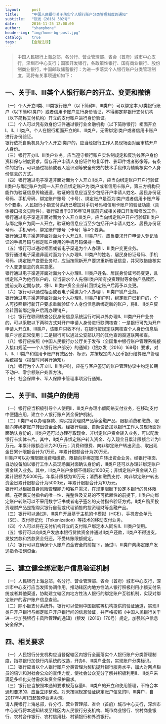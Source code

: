 ```yaml
---      
layout:     post      
title:      "中国人民银行关于落实个人银行账户分类管理制度的通知"      
subtitle:   "银发（2016）302号"      
date:       2016-11-25 12:00:00      
author:     "shamphone"      
header-img: "img/home-bg-post.jpg"      
catalog:    true      
tags:       [金融法规]      
---      
```

      
> 中国人民银行上海总部，各分行、营业管理部、省会（首府）城市中心支行，深圳市中心支行；国家开发银行，各政策性银行、国有商业银行、股份制商业银行，中国邮政储蓄银行：为进一步落实个人银行账户分类管理制度，现将有关事项通知如下：  

## 一、关于Ⅱ、Ⅲ类个人银行账户的开立、变更和撤销  

（一）个人开立Ⅱ类、Ⅲ类银行账户（以下简称Ⅱ、Ⅲ类户）可以绑定本人I类银行账户（以下简称Ⅰ类户）或者信用卡账户进行身份验证，不得绑定非银行支付机构（以下简称支付机构）开立的支付账户进行身份验证。  
（二）个人可以凭有效身份证件通过银行业金融机构（以下简称银行）柜面开立Ⅰ、Ⅱ、Ⅲ类户。个人在银行柜面开立的Ⅱ、Ⅲ类户，无需绑定Ⅰ类户或者信用卡账户进行身份验证。  
银行依托自助机具为个人开立Ⅰ类户的，应当经银行工作人员现场面对面审核开户人身份。  
（三）银行开办Ⅱ、Ⅲ类户业务，应当遵守银行账户实名制规定和反洗钱客户身份资料保存制度要求，留存开户申请人身份证件的复印件、影印件或者影像等。有条件的银行，可以通过视频或者人脸识别等安全有效的技术手段作为辅助核实个人身份信息的方式。  
（四）银行通过电子渠道非面对面为个人开立Ⅱ类户，应当向绑定账户开户行验证Ⅱ类户与绑定账户为同一人开立且绑定账户为Ⅰ类户或者信用卡账户，第三方机构只能作为验证信息传输通道。验证的信息应当至少包括开户申请人姓名、居民身份证号码、手机号码、绑定账户账号（卡号）、绑定账户是否为Ⅰ类户或者信用卡账户等5个要素。人民银行小额支付系统已增加对手机号码和信用卡账户的验证功能（具体接口报文见附件），银行应当于2016年12月底前完成相关接口开发和修改工作。  
银行通过电子渠道非面对面为个人开立Ⅲ类户，应当向绑定账户开户行验证Ⅲ类户与绑定账户为同一人开立，验证的信息应当至少包括开户申请人姓名、居民身份证号码、手机号码、绑定账户账号（卡号）等4个要素。  
银行通过电子渠道非面对面为个人开立Ⅱ、Ⅲ类户时，应当要求开户申请人登记验证的手机号码与绑定账户使用的手机号码保持一致。  
（五）银行可以通过柜面或者电子渠道为个人办理Ⅱ、Ⅲ类户变更业务。  
银行通过电子渠道非面对面为个人办理Ⅱ、Ⅲ类户的姓名、居民身份证号码、手机号码、绑定账户变更业务时，应当按照新开户要求重新验证信息，并采取措施核实个人变更信息的真实意愿。  
银行通过电子渠道非面对面为个人办理Ⅱ、Ⅲ类户姓名、居民身份证号码变更，且绑定账户为他行账户的，应当要求个人先将Ⅱ类户所有投资理财等金融产品赎回、提前支取定期存款，将Ⅱ、Ⅲ类户资金全部转回绑定账户后再予以变更。  
（六）银行可以通过柜面或者电子渠道为个人办理Ⅱ、Ⅲ类户销户业务。  
银行通过电子渠道非面对面为个人办理Ⅱ、Ⅲ类户销户时，绑定账户已销户的，个人可按照银行新开户要求重新验证个人身份信息后绑定新的账户，将Ⅱ、Ⅲ类户资金转回新绑定账户后再办理销户。  
（七）银行在联网核查公民身份信息系统运行时间以外办理Ⅱ、Ⅲ类户开户业务的，可以采取以下两种方式对开户申请人身份进行联网核查：一是银行可先为开户申请人开立Ⅱ、Ⅲ类户，该账户只收不付，在银行按规定联网核查个人身份信息后账户才能正常使用；二是银行可以通过公安部认可的其他查询渠道联网核查。  
（八）银行应按照《中国人民银行办公厅关于发布〈全国集中银行账户管理系统接入接口规范——个人银行账户部分〉的通知》（银办发〔2016〕168号）要求，对Ⅰ、Ⅱ、Ⅲ类户和信用卡账户有效区分、标识，并按规定向人民币银行结算账户管理系统报备（报备时间另行通知）。  
（九）银行为个人开立Ⅱ、Ⅲ类户时，应在与客户签订的账户管理协议中约定长期不动户、零余额账户处置方法。  
（十）社会保障卡、军人保障卡管理事项另行通知。  

## 二、关于Ⅱ、Ⅲ类户的使用  

（一）银行应当积极引导个人使用Ⅱ、Ⅲ类户办理小额网络支付业务，在移动支付中便捷应用，建立个人银行账户资金保护机制。  
（二）Ⅱ类户可以办理存款、购买投资理财产品等金融产品、限额消费和缴费、限额向非绑定账户转出资金业务。经银行柜面、自助设备加以银行工作人员现场面对面确认身份的，Ⅱ类户还可以办理存取现金、非绑定账户资金转入业务，可以配发银行卡实体卡片。其中，Ⅱ类户非绑定账户转入资金、存入现金日累计限额合计为1万元，年累计限额合计为20万元；消费和缴费、向非绑定账户转出资金、取出现金日累计限额合计为1万元，年累计限额合计为20万元。  
Ⅲ类户可以办理限额消费和缴费、限额向非绑定账户转出资金业务。经银行柜面、自助设备加以银行工作人员现场面对面确认身份的，Ⅲ类户还可以办理非绑定账户资金转入业务。其中，Ⅲ类户账户余额不得超过1000元；非绑定账户资金转入日累计限额为5000元，年累计限额为10万元；消费和缴费支付、向非绑定账户转出资金日累计限额合计为5000元，年累计限额合计为10万元。  
银行可以根据自身风险管理能力和客户需求，在规定限额下设定本银行的具体限额。在确保支付指令的唯一性、完整性及交易的不可抵赖性的前提下，Ⅱ类户向绑定账户转账可以不采用数字证书或者电子签名的支付指令验证方式。Ⅱ类户购买投资理财产品是指购买银行自营或代理销售的投资理财等金融产品。  
（三）银行可以通过Ⅱ、Ⅲ类户开展基于主机的卡模拟（HCE）、手机安全单元（SE）、支付标记化（Tokenization）等技术的移动支付业务。  
（四）个人可以将在支付机构开立的支付账户绑定本人同名Ⅱ、Ⅲ类户使用。  
（五）银行可以向Ⅱ类户发放本银行贷款资金并通过Ⅱ类户还款，Ⅱ类户不得透支。发放贷款和贷款资金归还，不受转账限额规定。  
（六）银行可以在确保个人账户资金安全的前提下，通过Ⅱ、Ⅲ类户向绑定账户发送指令扣划资金。  

## 三、建立健全绑定账户信息验证机制  

（一）人民银行上海总部，各分行、营业管理部、省会（首府）城市中心支行，深圳市中心支行应当发挥协调作用，推动辖区内地方性法人银行积极利用小额支付系统或者其他渠道，协助建立辖区内地方性法人银行的绑定账户互验机制，实现对绑定账户的客户账户信息查验。  
（二）除小额支付系统外，银行可以使用中国银联等机构提供的验证通道，实现Ⅱ类户开户银行与绑定账户开户银行间的信息验证，并严格按照《中国人民银行关于进一步加强银行卡风险管理的通知》（银发〔2016〕170号）规定，加强账户信息安全保护。  

## 四、相关要求  

（一）人民银行分支机构应当督促辖区内银行全面落实个人银行账户分类管理制度，指导银行加快行内系统的改造，开办Ⅱ、Ⅲ类户业务，实现账户分类标识。  
（二）银行应当以个人银行账户分类管理为契机提升银行服务水平，加大对网点柜员的培训和对社会公众的宣传力度，使社会公众充分了解并积极利用Ⅱ、Ⅲ类户来满足多样化支付需求和资金保护需求。  
（三）银行应当按照本通知要求规范存量Ⅱ、Ⅲ类户的开立和使用管理，不符合本通知要求的，应当立即整改。对未按照规定验证绑定账户信息的Ⅱ、Ⅲ类户，自2017年4月1日起暂停业务办理。  
请人民银行上海总部，各分行、营业管理部、省会（首府）城市中心支行，深圳市中心支行将本通知转发至辖区内人民银行分支机构、城市商业银行、农村商业银行、农村合作银行、农村信用社、村镇银行和外资银行。